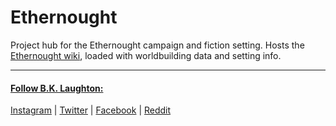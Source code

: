 # Ethernought

Project hub for the Ethernought campaign and fiction setting. Hosts the [Ethernought wiki](https://github.com/BKLaughton/Ethernought/wiki), loaded with worldbuilding data and setting info.


---
#### [Follow B.K. Laughton:](http://bklaughton.com) 
[Instagram](http://instagram.com/B.K.Laughton) | [Twitter](http://twitter.com/bklaughton) | [Facebook](https://www.facebook.com/BK-Laughton-607374252750161/) | [Reddit](http://reddit.com/r/ArchDuke)

